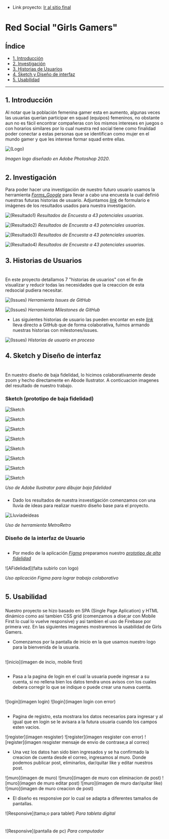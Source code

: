 - Link proyecto: [Ir al sitio final](https://github.com/DanielaAlcalaDaboin/SCL019-social-network/src/index.html)

# Red Social "Girls Gamers"

## Índice

* [1. Introducción](#1-Introducción)
* [2. Investigación](#2-Investigación)
* [3. Historias de Usuarios](#4-Historias-de-Usuarios)
* [4. Sketch y Diseño de interfaz](#5-Sketch-y-Diseño-de-interfaz)
* [5. Usabilidad](#5-Usabilidad)


***

## 1. Introducción

Al notar que la población femenina gamer esta en aumento, algunas veces las usuarias querían participar en squad (equipos) femeninos, no obstante aun no es fácil encontrar compañeras con los mismos intereses en juegos o con horarios similares por lo cual nuestra  red social  tiene como finalidad poder conectar a estas personas que se identifican como mujer en el mundo gamer y que les interese formar squad entre ellas.


![(Logo)]()

_Imagen logo diseñado en Adobe Photoshop 2020_.
#
#

## 2. Investigación

Para poder hacer una investigación de nuestro futuro usuario usamos la herramienta [_Forms_Google_](https://workspace.google.com/intl/es-419/products/forms/?utm_source=google&utm_medium=cpc&utm_campaign=latam-CL-all-es-dr-bkws-all-all-trial-e-dr-1011272-LUAC0011982&utm_content=text-ad-none-any-DEV_c-CRE_479425067880-ADGP_Hybrid%20%7C%20BKWS%20-%20MIX%20%7C%20Txt%20~%20Forms-KWID_43700057707270852-kwd-868999111187&utm_term=KW_crear%20google%20forms-ST_crear%20google%20forms&gclsrc=ds&gclsrc=ds) para llevar a cabo una encuesta la cual definió nuestras futuras historias de usuario. 
Adjuntamos [_link_](https://docs.google.com/forms/d/1XEZL6fkU7Ic3_JFhvgJhaJ8oBXARNI0mEnmy7qwFRJg/prefill) de formulario e imágenes de los resultados usados para nuestra investigación. 

![(Resultado1)](images\form1.jpg)
_Resultados de Encuesta a 43 potenciales usuarias_.


![(Resultado2)](images\form2.jpg)
_Resultados de Encuesta a 43 potenciales usuarias_.


![(Resultado3)](images\form3.jpg)
_Resultados de Encuesta a 43 potenciales usuarias_.


![(Resultado4)](images\form4.jpg)
_Resultados de Encuesta a 43 potenciales usuarias_.


## 3. Historias de Usuarios
#

En este proyecto detallamos 7 "historias de usuarios" con el fin de visualizar y reducir todas las necesidades que la creaccion de esta redsocial pudiera necesitar.

![(Issues)](images\Github.jpg)
_Herramienta Issues de GitHub_

![(Issues)](images\Github2.jpg)
_Herramienta Milestones de GitHub_

* Las siguientes historias de usuario las pueden encontar en este [_link_](https://github.com/LunaConstanza/SCL019-social-network/issues) lleva directo a GitHub que de forma colaborativa, fuimos armando nuestras historias con milestones/issues.

![(Issues)](images\historiaU.jpg)
_Historias de usuario en proceso_

## 4. Sketch y Diseño de interfaz
#
En nuestro diseño de baja fidelidad, lo hicimos colaborativamente desde zoom y hecho directamente en Abode Ilustrator. A conticuacion imagenes del resultado de nuestro trabajo.


### Sketch (prototipo de baja fidelidad)

![Sketch](https://github.com/LizBri/SCL019-social-network/blob/main/images/Prot%20Baja%20Fidelidad%20RS-01.png?raw=true)

![Sketch](https://github.com/LizBri/SCL019-social-network/blob/main/images/Prot%20Baja%20Fidelidad%20RS-02.png?raw=true)

![Sketch](https://github.com/LizBri/SCL019-social-network/blob/main/images/Prot%20Baja%20Fidelidad%20RS-03.png?raw=true)

![Sketch](https://github.com/LizBri/SCL019-social-network/blob/main/images/Prot%20Baja%20Fidelidad%20RS-04.png?raw=true)

![Sketch](https://github.com/LizBri/SCL019-social-network/blob/main/images/Prot%20Baja%20Fidelidad%20RS-05.png?raw=true)

![Sketch](https://github.com/LizBri/SCL019-social-network/blob/main/images/Prot%20Baja%20Fidelidad%20RS-06.png?raw=true)

![Sketch](https://github.com/LizBri/SCL019-social-network/blob/main/images/Prot%20Baja%20Fidelidad%20RS-07.png?raw=true)

![Sketch](https://github.com/LizBri/SCL019-social-network/blob/main/images/Prot%20Baja%20Fidelidad%20RS-08.png?raw=true)

_Uso de Adobe Ilustrator para dibujar baja fidelidad_
###

* Dado los resultados de nuestra insvestigación comenzamos con una lluvia de ideas para realizar nuestro diseño base para el proyecto.

![Lluviadeideas](src\images\imagesReadme\LLuvia.jpg)

_Uso de herramienta MetroRetro_

### 

### Diseño de la interfaz de Usuario
##
* Por medio de la aplicación [_Figma_](https://www.figma.com/community) preparamos nuestro [_prototipo de alta fidelidad_](https://www.figma.com/proto/tO5EpUkGR69jbBKQWEEHsR/Red-Social-SGG?node-id=0%3A1&scaling=scale-down&page-id=0%3A1) 

![AFidelidad](falta subirlo con logo)

_Uso aplicación Figma para lograr trabajo colaborativo_
#

## 5. Usabilidad
###
Nuestro proyecto se hizo basado en SPA (Single Page Aplication) y HTML dinámico como asi tambien CSS grid (comenzamos a dise;ar con Mobile First lo cual lo vuelve responsive) y asi tambien el uso de Firebase por primera vez.
En las siguientes imagenes mostraremos la usabilidad de Girls Gamers.

* Comenzamos por la pantalla de inicio en la que usamos nuestro logo para la bienvenida de la usuaria.
##
![inicio](imagen de incio, mobile first)
##
* Pasa a la pagina de login en el cual la usuaria puede ingresar a su cuenta, si no rellena bien los datos tendra unos avisos con los cuales debera corregir lo que se indique o puede crear una nueva cuenta.
##
![login](imagen login)
![login](imagen login con error)
##
* Pagina de registro, esta mostrara los datos necesarios para ingresar y al igual que en login se le avisara a la futura usuaria cuando los campos esten vacios.

![register](imagen resgister)
![register](imagen resgister con error)
![register](imagen resgister mensaje de envio de contrase;a al correo)

* Una vez los datos han sido bien ingresados y se ha confirmado la creacion de cuenta desde el correo, ingresamos al muro. Donde podemos publicar post, eliminarlos, dar/quitar like y editar nuestros post.

![muro](imagen de muro)
![muro](imagen de muro con eliminacion de post)
![muro](imagen de muro editar post)
![muro](imagen de muro dar/quitar like)
![muro](imagen de muro creacion de post)

* El diseño es responsive por lo cual se adapta a diferentes tamaños de pantallas.


![Responsive](tama;o para tablet)
_Para tableta digital_
#
![Responsive](pantalla de pc)
_Para computador_
